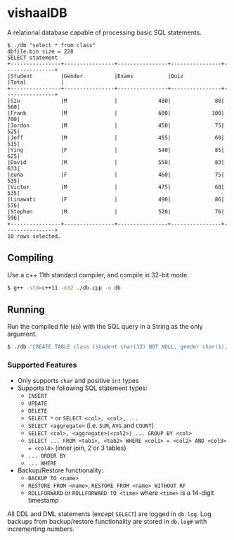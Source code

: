 vishaalDB 
========= 
A relational database capable of processing basic SQL statements. 

```
$ ./db "select * from class" 
dbfile.bin size = 228
SELECT statement
+----------------+----------------+----------------+----------------+----------------+
|Student         |Gender          |Exams           |Quiz            |Total           |
+----------------+----------------+----------------+----------------+----------------+
|Siu             |M               |             480|              80|             560|
|Frank           |M               |             600|             100|             700|
|Jordon          |M               |             450|              75|             525|
|Jeff            |M               |             455|              60|             515|
|Ying            |F               |             540|              85|             625|
|David           |M               |             550|              83|             633|
|euna            |F               |             460|              75|             535|
|Victor          |M               |             475|              60|             535|
|Linawati        |F               |             490|              86|             576|
|Stephen         |M               |             520|              76|             596|
+----------------+----------------+----------------+----------------+----------------+
10 rows selected.
```

Compiling 
---------

Use a c++ 11th standard compiler, and compile in 32-bit mode. 
```bash 
$ g++ -std=c++11 -m32 ./db.cpp -o db
```

Running
-------
Run the compiled file (`db`) with the SQL query in a String as the only argument.
```bash 
$ ./db "CREATE TABLE class (student char(12) NOT NULL, gender char(1), exams int, quiz int, total int)"
``` 

### Supported Features 
* Only supports `char` and positive `int` types
* Supports the following SQL statement types: 
  * `INSERT`
  * `UPDATE` 
  * `DELETE` 
  * `SELECT *` or `SELECT <col>, <col>, ...`
  * `SELECT <aggregate>` (i.e. `SUM`, `AVG` and `COUNT`)
  * `SELECT <col>, <aggregate>(<col2>) ... GROUP BY <col>`
  * `SELECT ... FROM <tab1>, <tab2> WHERE <col1> = <col2> AND <col3> = <col4>` (inner join, 2 or 3 tables) 
  * `... ORDER BY`
  * `... WHERE`
* Backup/Restore functionality: 
  * `BACKUP TO <name>` 
  * `RESTORE FROM <name>`, `RESTORE FROM <name> WITHOUT RF` 
  * `ROLLFORWARD` or `ROLLFORWARD TO <time>` where `<time>` is a 14-digit timestamp 

All DDL and DML statements (except `SELECT`) are logged in `db.log`. 
Log backups from backup/restore functionality are stored in `db.log#` with incrementing numbers. 
